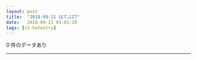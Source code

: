 ```yaml
---
layout: post
title:  "2018-09-21 はてぶIT"
date:   2018-09-21 03:01:20
tags: [it-hotentry]
---
```

0 件のデータあり

<hr>
